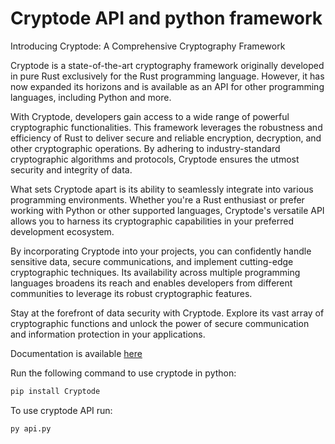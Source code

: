 # Cryptode API and python framework

Introducing Cryptode: A Comprehensive Cryptography Framework

Cryptode is a state-of-the-art cryptography framework originally developed in pure Rust exclusively for the Rust programming language. However, it has now expanded its horizons and is available as an API for other programming languages, including Python and more.

With Cryptode, developers gain access to a wide range of powerful cryptographic functionalities. This framework leverages the robustness and efficiency of Rust to deliver secure and reliable encryption, decryption, and other cryptographic operations. By adhering to industry-standard cryptographic algorithms and protocols, Cryptode ensures the utmost security and integrity of data.

What sets Cryptode apart is its ability to seamlessly integrate into various programming environments. Whether you're a Rust enthusiast or prefer working with Python or other supported languages, Cryptode's versatile API allows you to harness its cryptographic capabilities in your preferred development ecosystem.

By incorporating Cryptode into your projects, you can confidently handle sensitive data, secure communications, and implement cutting-edge cryptographic techniques. Its availability across multiple programming languages broadens its reach and enables developers from different communities to leverage its robust cryptographic features.

Stay at the forefront of data security with Cryptode. Explore its vast array of cryptographic functions and unlock the power of secure communication and information protection in your applications. 

Documentation is available [here](https://enginestein.github.io/Cryptode/)

Run the following command to use cryptode in python:

```bash
pip install Cryptode
```

To use cryptode API run:

```bash
py api.py
```
